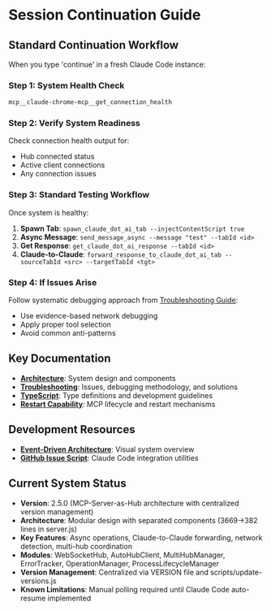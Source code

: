 # Session Continuation Guide

## Standard Continuation Workflow

When you type 'continue' in a fresh Claude Code instance:

### Step 1: System Health Check
```bash
mcp__claude-chrome-mcp__get_connection_health
```

### Step 2: Verify System Readiness
Check connection health output for:
- Hub connected status
- Active client connections
- Any connection issues

### Step 3: Standard Testing Workflow
Once system is healthy:
1. **Spawn Tab**: `spawn_claude_dot_ai_tab --injectContentScript true`
2. **Async Message**: `send_message_async --message "test" --tabId <id>`
3. **Get Response**: `get_claude_dot_ai_response --tabId <id>`
4. **Claude-to-Claude**: `forward_response_to_claude_dot_ai_tab --sourceTabId <src> --targetTabId <tgt>`

### Step 4: If Issues Arise
Follow systematic debugging approach from [Troubleshooting Guide](TROUBLESHOOTING.md#debugging-methodology):
- Use evidence-based network debugging
- Apply proper tool selection
- Avoid common anti-patterns

## Key Documentation
- **[Architecture](ARCHITECTURE.md)**: System design and components
- **[Troubleshooting](TROUBLESHOOTING.md)**: Issues, debugging methodology, and solutions  
- **[TypeScript](TYPESCRIPT.md)**: Type definitions and development guidelines
- **[Restart Capability](RESTART-CAPABILITY.md)**: MCP lifecycle and restart mechanisms

## Development Resources
- **[Event-Driven Architecture](event-driven-architecture-diagram.md)**: Visual system overview
- **[GitHub Issue Script](create-claude-code-issue.sh)**: Claude Code integration utilities

## Current System Status
- **Version**: 2.5.0 (MCP-Server-as-Hub architecture with centralized version management)
- **Architecture**: Modular design with separated components (3669→382 lines in server.js)
- **Key Features**: Async operations, Claude-to-Claude forwarding, network detection, multi-hub coordination
- **Modules**: WebSocketHub, AutoHubClient, MultiHubManager, ErrorTracker, OperationManager, ProcessLifecycleManager
- **Version Management**: Centralized via VERSION file and scripts/update-versions.js
- **Known Limitations**: Manual polling required until Claude Code auto-resume implemented